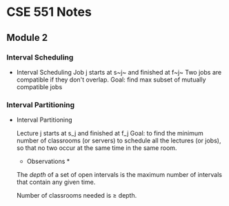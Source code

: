 # CSE 551 Notes


## Module 2
### Interval Scheduling
- Interval Scheduling
   Job j starts at s~j~ and finished at f~j~
   Two jobs are compatible if they don't overlap.
   Goal: find max subset of mutually compatible jobs

### Interval Partitioning

- Interval Partitioning

   Lecture j starts at s_j and finished at f_j
   Goal: to find the minimum number of classrooms (or servers) to schedule all the lectures (or jobs), so that no two occur at the same time in the same room.

   * Observations *
    
   The *depth* of a set of open intervals is the maximum number of intervals that contain any given time.

   Number of classrooms needed is $\ge$ depth.
